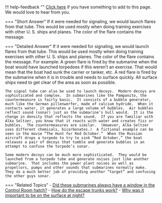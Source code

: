 !!! help-feedback ""
    [Click here](https://other.example.com/feedback) if you have something to add to this page. We would love to hear from you.

=== "Short Answer"
    If it were needed for signaling, we would launch flares from that tube. This would be used mostly when doing training exercises with other U. S. ships and planes. The color of the flare contains the message.

=== "Detailed Answer"
    If it were needed for signaling, we would launch flares from that tube.  This would be used mostly when doing training exercises with other U. S. ships and planes.  The color of the flare contains the message.  For example:
    A green flare is fired by the submarine when the boat would have launched torpedoes if this weren’t an exercise.  That would mean that the boat had sunk the carrier or tanker, etc.
    A red flare is fired by the submarine when it is in trouble and needs to surface quickly. All surface ships need to get clear of the area as soon as possible.
    
    The signal tube can also be used to launch decoys.  Modern decoys are sophisticated and complex.  In submarines like the Pampanito, the countermeasure is fairly basic.  It consists of a bubble generator, much like the German pillenwerfer, made of calcium hydride.  When it contacts water, it generates a large volume of bubbles.  Air bubbles reflect sound (sonar) just as the submarine’s hull would.  It is the change in density that reflects the sound.  If you are familiar with Alka Seltzer, you know that it reacts with water and creates fizz or bubbles.  The countermeasures are similar.  (However, Alka Seltzer uses different chemicals, bicarbonates.)  A fictional example can be seen in the movie “The Hunt for Red October.”  When the Russian aircraft drops a torpedo to try to sink “Red October,” the boat releases a pair of decoys that tumble and generate bubbles in an attempt to confuse the torpedo’s sonar.
    
    Some modern decoys can be much more sophisticated.  They would be launched from a torpedo tube and generate noises just like another submarine.  That includes the power plant noises as well as propellors, pumps and other sounds that submarines normally make.  They do a much better job of providing another “target” and confusing the other guys sonar.

=== "Related Topics"
    - [Did these submarines always have a window in the Control Room hatch?](./did-these-submarines-always-have-a-window-in-the-control-room-hatch.md)
    - [How do the escape trunks work?](./how-do-the-escape-trunks-work.md)
    - [Why was it important to be on the surface at night?](./why-was-it-important-to-be-on-the-surface-at-night.md)
